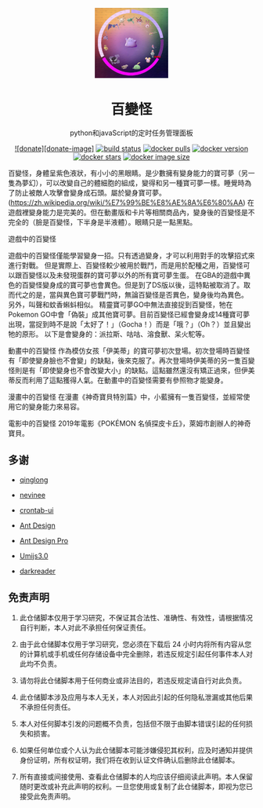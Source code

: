 <p align="center">
  <a href="https://github.com/sxx1314/Ditto">
    <img width="150" src="https://raw.githubusercontent.com/sxx1314/Ditto/master/ditto.jpg">
  </a>
</p>

<h1 align="center">百變怪</h1>

<div align="center">

python和javaScript的定时任务管理面板

[![donate][donate-image]][donate-url] [![build status][build-status-image]][build-status-url] [![docker pulls][docker-pulls-image]][docker-pulls-url] [![docker version][docker-version-image]][docker-version-url] [![docker stars][docker-stars-image]][docker-stars-url] [![docker image size][docker-image-size-image]][docker-image-size-url]

[donate-url]: https://qinglong.whyour.cn/nice.png
[build-status-image]: https://img.shields.io/docker/cloud/build/whyour/qinglong?style=for-the-badge
[build-status-url]: https://img.shields.io/docker/cloud/build/sxx1314/ditto
[docker-pulls-image]: https://img.shields.io/docker/pulls/sxx1314/ditto?style=for-the-badge
[docker-pulls-url]: https://hub.docker.com/r/sxx1314/ditto
[docker-version-image]: https://img.shields.io/docker/v/sxx1314/ditto?style=for-the-badge
[docker-version-url]: https://hub.docker.com/r/sxx1314/ditto/tags?page=1&ordering=last_updated
[docker-stars-image]: https://img.shields.io/docker/stars/sxx1314/ditto?style=for-the-badge
[docker-stars-url]: https://hub.docker.com/r/sxx1314/ditto
[docker-image-size-image]: https://img.shields.io/docker/image-size/sxx1314/ditto?style=for-the-badge
[docker-image-size-url]: https://hub.docker.com/r/sxx1314/ditto

</div>

百變怪，身體呈紫色液狀，有小小的黑眼睛。是少數擁有變身能力的寶可夢（另一隻為夢幻），可以改變自己的體細胞的組成，變得和另一種寶可夢一樣。睡覺時為了防止被敵人攻擊會變身成石頭。屬於變身寶可夢。(https://zh.wikipedia.org/wiki/%E7%99%BE%E8%AE%8A%E6%80%AA)
在遊戲裡變身能力是完美的。但在動畫版和卡片等相關商品內，變身後的百變怪是不完全的（臉是百變怪，下半身是半液體）。眼睛只是一點黑點。

遊戲中的百變怪

遊戲中的百變怪僅能學習變身一招。只有透過變身，才可以利用對手的攻擊招式來進行對戰。
但是實際上、百變怪較少被用於戰鬥，而是用於配種之用，百變怪可以跟百變怪以及未發現蛋群的寶可夢以外的所有寶可夢生蛋。
在GBA的遊戲中異色的百變怪變身成的寶可夢也會異色。但是到了DS版以後，這特點被取消了。取而代之的是，當與異色寶可夢戰鬥時，無論百變怪是否異色，變身後均為異色。
另外，叫聲和蚊香蝌蚪相似。
精靈寶可夢GO中無法直接捉到百變怪，牠在Pokemon GO中會「偽裝」成其他寶可夢。目前百變怪已經會變身成14種寶可夢出現，當捉到時不是說「太好了！」（Gocha！）而是「哦？」（Oh？）並且變出牠的原形。
以下是會變身的：派拉斯、咕咕、溶食獸、呆火駝等。

動畫中的百變怪
作為模仿女孩「伊美蒂」的寶可夢初次登場。初次登場時百變怪有「即使變身臉也不會變」的缺點，後來克服了。再次登場時伊美蒂的另一隻百變怪則是有「即使變身也不會改變大小」的缺點。這點雖然還沒有矯正過來，但伊美蒂反而利用了這點獲得人氣。在動畫中的百變怪需要有參照物才能變身。

漫畫中的百變怪
在漫畫《神奇寶貝特別篇》中，小藍擁有一隻百變怪，並經常使用它的變身能力來易容。

電影中的百變怪
2019年電影《POKÉMON 名偵探皮卡丘》，萊姆市創辦人的神奇寶貝。

## 多谢

* [qinglong](https://github.com/whyour/qinglong)

* [nevinee](https://gitee.com/evine)

* [crontab-ui](https://github.com/alseambusher/crontab-ui)

* [Ant Design](https://ant.design)

* [Ant Design Pro](https://pro.ant.design/)

* [Umijs3.0](https://umijs.org)

* [darkreader](https://github.com/darkreader/darkreader)

## 免责声明

1. 此仓储脚本仅用于学习研究，不保证其合法性、准确性、有效性，请根据情况自行判断，本人对此不承担任何保证责任。

2. 由于此仓储脚本仅用于学习研究，您必须在下载后 24 小时内将所有内容从您的计算机或手机或任何存储设备中完全删除，若违反规定引起任何事件本人对此均不负责。

3. 请勿将此仓储脚本用于任何商业或非法目的，若违反规定请自行对此负责。

4. 此仓储脚本涉及应用与本人无关，本人对因此引起的任何隐私泄漏或其他后果不承担任何责任。

5. 本人对任何脚本引发的问题概不负责，包括但不限于由脚本错误引起的任何损失和损害。

6. 如果任何单位或个人认为此仓储脚本可能涉嫌侵犯其权利，应及时通知并提供身份证明，所有权证明，我们将在收到认证文件确认后删除此仓储脚本。

7. 所有直接或间接使用、查看此仓储脚本的人均应该仔细阅读此声明。本人保留随时更改或补充此声明的权利。一旦您使用或复制了此仓储脚本，即视为您已接受此免责声明。

